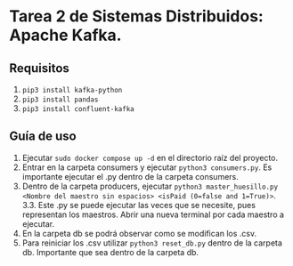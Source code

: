 # Tarea 2 de Sistemas Distribuidos: Apache Kafka.

## Requisitos
1. `pip3 install kafka-python`
2. `pip3 install pandas`
3. `pip3 install confluent-kafka`

## Guía de uso
1. Ejecutar `sudo docker compose up -d` en el directorio raíz del proyecto.
2. Entrar en la carpeta consumers y ejecutar `python3 consumers.py`. Es importante ejecutar el .py dentro de la carpeta consumers.
3. Dentro de la carpeta producers, ejecutar `python3 master_huesillo.py <Nombre del maestro sin espacios> <isPaid (0=false and 1=True)>`.
  3.3. Este .py se puede ejecutar las veces que se necesite, pues representan los maestros. Abrir una nueva terminal por cada maestro a ejecutar.
4. En la carpeta db se podrá observar como se modifican los .csv.
5. Para reiniciar los .csv utilizar `python3 reset_db.py` dentro de la carpeta db. Importante que sea dentro de la carpeta db.
